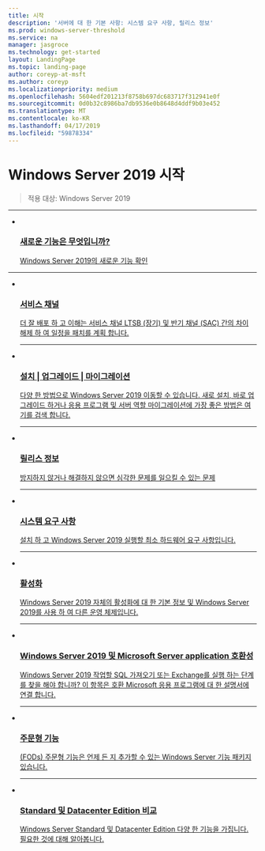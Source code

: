```yaml
---
title: 시작
description: '서버에 대 한 기본 사항: 시스템 요구 사항, 릴리스 정보'
ms.prod: windows-server-threshold
ms.service: na
manager: jasgroce
ms.technology: get-started
layout: LandingPage
ms.topic: landing-page
author: coreyp-at-msft
ms.author: coreyp
ms.localizationpriority: medium
ms.openlocfilehash: 5604edf201213f8758b697dc683717f312941e0f
ms.sourcegitcommit: 0d0b32c8986ba7db9536e0b8648d4ddf9b03e452
ms.translationtype: MT
ms.contentlocale: ko-KR
ms.lasthandoff: 04/17/2019
ms.locfileid: "59878334"
---
```

# <a name="get-started-with-windows-server-2019"></a>Windows Server 2019 시작

>적용 대상: Windows Server 2019


<hr />
<ul class="cardsF panelContent">
<li>
 <a href="whats-new-19.md">
                            <div class="cardSize">
                                <div class="cardPadding">
                                    <div class="card">
                                        <div class="cardImageOuter">
                                            <div class="cardImage">
                                                <img src="../media/i-whats-new.svg" alt="" />
                                            </div>
                                        </div>
                                        <div class="cardText">
                                            <h3>새로운 기능은 무엇입니까?</h3>
                                            <p>Windows Server 2019의 새로운 기능 확인</p>
                                        </div>
                                    </div>
                                </div>
                            </div>
                          </a>
                        </li>
</ul>
<hr />
<ul class="cardsF panelContent">
<li>
      <a href="servicing-channels-19.md">
        <div class="cardSize">
            <div class="cardPadding">
                <div class="card">
                    <div class="cardImageOuter">
                        <div class="cardImage">
                            <img src="../media/i-get-started.svg" alt="" />
                        </div>
                    </div>
                    <div class="cardText">
                        <h3>서비스 채널</h3>
                        <p>더 잘 배포 하 고 이해는 서비스 채널 LTSB (장기) 및 반기 채널 (SAC) 간의 차이 해제 하 여 일정을 패치를 계획 합니다.</p>
                    </div>
                </div>
            </div>
        </div>
      </a>
    </li><hr /><li>
        <a href="install-upgrade-migrate-19.md">
          <div class="cardSize">
            <div class="cardPadding">
                <div class="card">
                    <div class="cardImageOuter">
                        <div class="cardImage">
                             <img src="../media/i-get-started.svg" alt="" />
                        </div>
                    </div>
                    <div class="cardText">
                        <h3>설치 | 업그레이드 | 마이그레이션</h3>
                        <p>다양 한 방법으로 Windows Server 2019 이동할 수 있습니다. 새로 설치, 바로 업그레이드 하거나 응용 프로그램 및 서버 역할 마이그레이션에 가장 좋은 방법은 여기를 검색 합니다.</p>
                    </div>
                </div>
            </div>
        </div>
       </a>
    </li><hr />
<li>
        <a href="rel-notes-19.md">
          <div class="cardSize">
            <div class="cardPadding">
                <div class="card">
                    <div class="cardImageOuter">
                        <div class="cardImage">
                             <img src="../media/i-get-started.svg" alt="" />
                        </div>
                    </div>
                    <div class="cardText">
                        <h3>릴리스 정보</h3>
                        <p>방지하지 않거나 해결하지 않으면 심각한 문제를 일으킬 수 있는 문제</p>
                    </div>
                </div>
            </div>
        </div>
       </a>
     </li><hr />
<li>
      <a href="sys-reqs-19.md">
        <div class="cardSize">
            <div class="cardPadding">
                <div class="card">
                    <div class="cardImageOuter">
                        <div class="cardImage">
                             <img src="../media/i-get-started.svg" alt="" />
                        </div>
                    </div>
                    <div class="cardText">
                        <h3>시스템 요구 사항</h3>
                        <p>설치 하 고 Windows Server 2019 실행할 최소 하드웨어 요구 사항입니다.</p>
                    </div>
                </div>
            </div>
        </div>
       </a>
    </li><hr />
<li>
      <a href="activation-19.md">
        <div class="cardSize">
            <div class="cardPadding">
                <div class="card">
                    <div class="cardImageOuter">
                        <div class="cardImage">
                             <img src="../media/i-get-started.svg" alt="" />
                        </div>
                    </div>
                    <div class="cardText">
                        <h3>활성화</h3>
                        <p>Windows Server 2019 자체의 활성화에 대 한 기본 정보 및 Windows Server 2019를 사용 하 여 다른 운영 체제입니다.</p>
                    </div>
                </div>
            </div>
        </div>
      </a>
    </li><hr />
<li>
      <a href="app-compat-19.md">
        <div class="cardSize">
            <div class="cardPadding">
                <div class="card">
                    <div class="cardImageOuter">
                        <div class="cardImage">
                             <img src="../media/i-get-started.svg" alt="" />
                        </div>
                    </div>
                    <div class="cardText">
                        <h3>Windows Server 2019 및 Microsoft Server application 호환성</h3>
                        <p>Windows Server 2019 작업할 SQL 가져오기 또는 Exchange를 실행 하는 단계를 찾을 해야 합니까? 이 항목은 호환 Microsoft 응용 프로그램에 대 한 설명서에 연결 합니다.</p>                    </div>
                </div>
            </div>
        </div>
      </a>
    </li><hr />
<li>
      <a href="install-fod-19.md">
        <div class="cardSize">
            <div class="cardPadding">
                <div class="card">
                    <div class="cardImageOuter">
                        <div class="cardImage">
                             <img src="../media/i-get-started.svg" alt="" />
                        </div>
                    </div>
                    <div class="cardText">
                        <h3>주문형 기능</h3>
                        <p>(FODs) 주문형 기능은 언제 든 지 추가할 수 있는 Windows Server 기능 패키지 있습니다. </p>
                    </div>
                </div>
            </div>
        </div>
      </a>
    </li><hr />
<li>
      <a href="editions-comparison-19.md">
        <div class="cardSize">
            <div class="cardPadding">
                <div class="card">
                    <div class="cardImageOuter">
                        <div class="cardImage">
                             <img src="../media/i-get-started.svg" alt="" />
                        </div>
                    </div>
                    <div class="cardText">
                        <h3>Standard 및 Datacenter Edition 비교</h3>
                        <p>Windows Server Standard 및 Datacenter Edition 다양 한 기능을 가집니다. 필요한 것에 대해 알아봅니다.</p>
                    </div>
                </div>
            </div>
        </div>
      </a>
    </li>
</ul>
